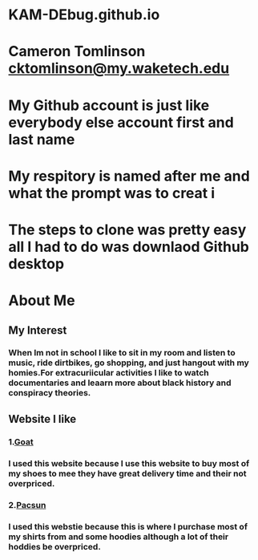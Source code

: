 # KAM-DEbug.github.io
# Cameron Tomlinson cktomlinson@my.waketech.edu
# My Github account is just like everybody else account first and last name
# My respitory is named after me and what the prompt was to creat i
# The steps to clone was pretty easy all I had to do was downlaod Github desktop
# About Me
## My Interest 
### When Im not in school I like to sit in my room and listen to music, ride dirtbikes, go shopping, and just hangout with my homies.For extracuriicular activities I like to watch documentaries and leaarn more about black history and conspiracy theories.
## Website I like
### 1.[Goat](https://www.goat.com/)
### I used this website because I use this website to buy most of my shoes to mee they have great delivery time and their not overpriced.
### 2.[Pacsun](https://www.pacsun.com/?srsltid=AfmBOor27Qkht3kg5-nUoWSykBjHXkK9mG8Ttaez1Y2-ielDdWAjKWy8)
### I used this webstie because this is where I purchase most of my shirts from and some hoodies although a lot of their hoddies be overpriced.